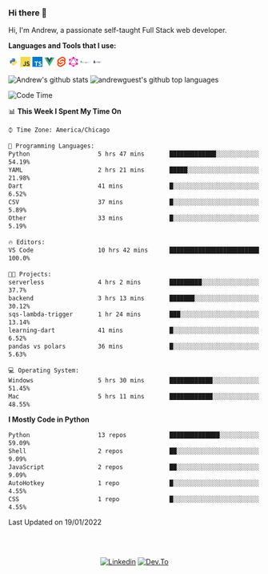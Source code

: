 ### Hi there 👋

Hi, I'm Andrew, a passionate self-taught Full Stack web developer.

**Languages and Tools that I use:**  

<code><img height="20" src="https://raw.githubusercontent.com/github/explore/80688e429a7d4ef2fca1e82350fe8e3517d3494d/topics/python/python.png"></code>
<code><img height="20" src="https://raw.githubusercontent.com/github/explore/80688e429a7d4ef2fca1e82350fe8e3517d3494d/topics/javascript/javascript.png"></code>
<code><img height="20" src="https://raw.githubusercontent.com/github/explore/80688e429a7d4ef2fca1e82350fe8e3517d3494d/topics/typescript/typescript.png"></code>
<code><img height="20" src="https://raw.githubusercontent.com/github/explore/80688e429a7d4ef2fca1e82350fe8e3517d3494d/topics/vue/vue.png"></code>
<code><img height="20" src="https://raw.githubusercontent.com/github/explore/42198dc9113595ddd22cc12771bb719c8cf08b67/topics/svelte/svelte.png"></code>
<code><img height="20" src="https://raw.githubusercontent.com/github/explore/5c058a388828bb5fde0bcafd4bc867b5bb3f26f3/topics/graphql/graphql.png"></code>
<code><img height="20" src="https://raw.githubusercontent.com/github/explore/80688e429a7d4ef2fca1e82350fe8e3517d3494d/topics/mongodb/mongodb.png"></code>
<code><img height="20" src="https://raw.githubusercontent.com/github/explore/d106aa3f6fa091ab80ab5c8cf0d931baff3caaea/topics/elixir/elixir.png"></code>

![Andrew's github stats](https://github-readme-stats.vercel.app/api?username=andrewguest&show_icons=true&theme=vue-dark&count_private=true)
<img height="180em" src="https://github-readme-stats.vercel.app/api/top-langs/?username=andrewguest&theme=vue-dark&layout=compact" alt="andrewguest's github top languages" />

<!--START_SECTION:waka-->
![Code Time](http://img.shields.io/badge/Code%20Time-927%20hrs%2047%20mins-blue)

📊 **This Week I Spent My Time On** 

```text
⌚︎ Time Zone: America/Chicago

💬 Programming Languages: 
Python                   5 hrs 47 mins       █████████████░░░░░░░░░░░░   54.19% 
YAML                     2 hrs 21 mins       █████░░░░░░░░░░░░░░░░░░░░   21.98% 
Dart                     41 mins             █░░░░░░░░░░░░░░░░░░░░░░░░   6.52% 
CSV                      37 mins             █░░░░░░░░░░░░░░░░░░░░░░░░   5.89% 
Other                    33 mins             █░░░░░░░░░░░░░░░░░░░░░░░░   5.19%

🔥 Editors: 
VS Code                  10 hrs 42 mins      █████████████████████████   100.0%

🐱‍💻 Projects: 
serverless               4 hrs 2 mins        █████████░░░░░░░░░░░░░░░░   37.7% 
backend                  3 hrs 13 mins       ███████░░░░░░░░░░░░░░░░░░   30.12% 
sqs-lambda-trigger       1 hr 24 mins        ███░░░░░░░░░░░░░░░░░░░░░░   13.14% 
learning-dart            41 mins             █░░░░░░░░░░░░░░░░░░░░░░░░   6.52% 
pandas vs polars         36 mins             █░░░░░░░░░░░░░░░░░░░░░░░░   5.63%

💻 Operating System: 
Windows                  5 hrs 30 mins       ████████████░░░░░░░░░░░░░   51.45% 
Mac                      5 hrs 11 mins       ████████████░░░░░░░░░░░░░   48.55%

```

**I Mostly Code in Python** 

```text
Python                   13 repos            ██████████████░░░░░░░░░░░   59.09% 
Shell                    2 repos             ██░░░░░░░░░░░░░░░░░░░░░░░   9.09% 
JavaScript               2 repos             ██░░░░░░░░░░░░░░░░░░░░░░░   9.09% 
AutoHotkey               1 repo              █░░░░░░░░░░░░░░░░░░░░░░░░   4.55% 
CSS                      1 repo              █░░░░░░░░░░░░░░░░░░░░░░░░   4.55%

```



 Last Updated on 19/01/2022
<!--END_SECTION:waka-->

<br><br>
<p align="center">
   <a href="https://www.linkedin.com/in/andrew-guest-a891759a" target="_blank"><img src="https://img.shields.io/badge/LinkedIn-0077B5?style=for-the-badge&logo=linkedin&logoColor=white" alt="Linkedin"></a>
  <a href="https://dev.to/aguest" target="_blank"><img src="https://img.shields.io/badge/Dev.to-0A0A0A?style=for-the-badge&logo=dev%2Eto&logoColor=white" alt="Dev.To"></a>
</p>
